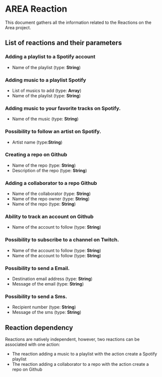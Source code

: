 # AREA Reaction

This document gathers all the information related to the Reactions on the Area project.


## List of reactions and their parameters

### Adding a playlist to a **Spotify** account
* Name of the playlist (type: **String**)

### Adding music to a playlist **Spotify**
* List of musics to add (type: **Array**)
* Name of the playlist (type: **String**)

### Adding music to your favorite tracks on **Spotify**.
* Name of the music (type: **String**)

### Possibility to follow an artist on **Spotify**.
* Artist name (type:**String**)

### Creating a repo on **Github**
* Name of the repo (type: **String**)
* Description of the repo (type: **String**)

### Adding a collaborator to a repo **Github**
* Name of the collaborator (type: **String**)
* Name of the repo owner (type: **String**)
* Name of the repo (type: **String**)

### Ability to track an account on **Github**
* Name of the account to follow (type: **String**)

### Possibility to subscribe to a channel on **Twitch**.
* Name of the account to follow (type: **String**)
* Name of the account to follow (type: **String**)

### Possibility to send a **Email**.
* Destination email address (type: **String**)
* Message of the email (type: **String**)

### Possibility to send a **Sms**.
* Recipient number (type: **String**)
* Message of the sms (type: **String**)



## Reaction dependency
Reactions are natively independent, however, two reactions can be associated with one action:

* The reaction adding a music to a playlist with the action create a Spotify playlist
* The reaction adding a collaborator to a repo with the action create a repo on Github